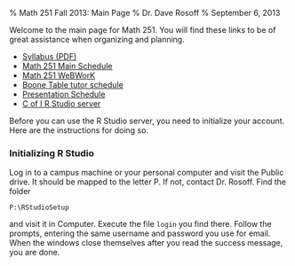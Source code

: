 % Math 251 Fall 2013: Main Page
% Dr. Dave Rosoff
% September 6, 2013

Welcome to the main page for Math 251. You will find these links to be of great assistance when organizing and planning.

* [Syllabus (PDF)][syllabus]
* [Math 251 Main Schedule][schedule]
* [Math 251 WeBWorK][webwork]
* [Boone Table tutor schedule][tutor_sched]
* [Presentation Schedule][pres_schedule]
* [C of I R Studio server][rstudio]

Before you can use the R Studio server, you need to initialize your account. Here are the instructions for doing so.

### Initializing R Studio 

Log in to a campus machine or your personal computer and visit the Public drive. It should be mapped to the letter P. If not, contact Dr. Rosoff. Find the folder

    P:\RStudioSetup

and visit it in Computer. Execute the file ```login``` you find there. Follow the prompts, entering the same username and password you use for email. When the windows close themselves after you read the success message, you are done.

[syllabus]: syllabus.pdf
[schedule]: schedule.html
[webwork]: https://webwork.collegeofidaho.edu/webwork2/MAT251_01_F13
[pres_schedule]: schedules/presentations.html
[rstudio]: https://rstudio.collegeofidaho.edu/
[tutor_sched]: https://zeus.collegeofidaho.edu/academics/MathPhysics/tutor.asp?ID=academics